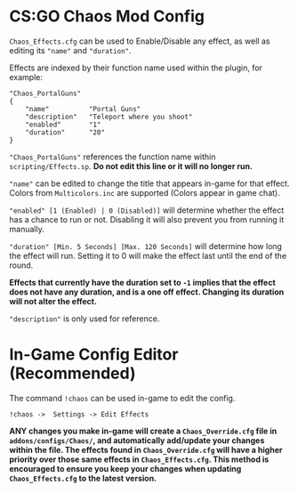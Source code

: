 # CS:GO Chaos Mod Config

`Chaos_Effects.cfg` can be used to Enable/Disable any effect, as well as editing its `"name"` and `"duration"`.

Effects are indexed by their function name used within the plugin, for example:

```
"Chaos_PortalGuns"
{
	"name"			"Portal Guns"
	"description"	"Teleport where you shoot"
	"enabled"		"1"
	"duration"		"20"
}
```
`"Chaos_PortalGuns"` references the function name within `scripting/Effects.sp`. **Do not edit this line or it will no longer run.**

`"name"` can be edited to change the title that appears in-game for that effect. Colors from `Multicolors.inc` are supported (Colors appear in game chat).

`"enabled" [1 (Enabled) | 0 (Disabled)]` will determine whether the effect has a chance to run or not. Disabling it will also prevent you from running it manually.

`"duration" [Min. 5 Seconds] [Max. 120 Seconds]` will determine how long the effect will run. Setting it to 0 will make the effect last until the end of the round.

**Effects that currently have the duration set to `-1` implies that the effect does not have any duration, and is a one off effect. Changing its duration will not alter the effect.**

`"description"` is only used for reference.

# In-Game Config Editor (Recommended)

The command `!chaos` can be used in-game to edit the config.

`!chaos ->  Settings -> Edit Effects`

**ANY changes you make in-game will create a `Chaos_Override.cfg` file in `addons/configs/Chaos/`, and automatically add/update your changes within the file. The effects found in `Chaos_Override.cfg` will have a higher priority over those same effects in `Chaos_Effects.cfg`. This method is encouraged to ensure you keep your changes when updating `Chaos_Effects.cfg` to the latest version.**